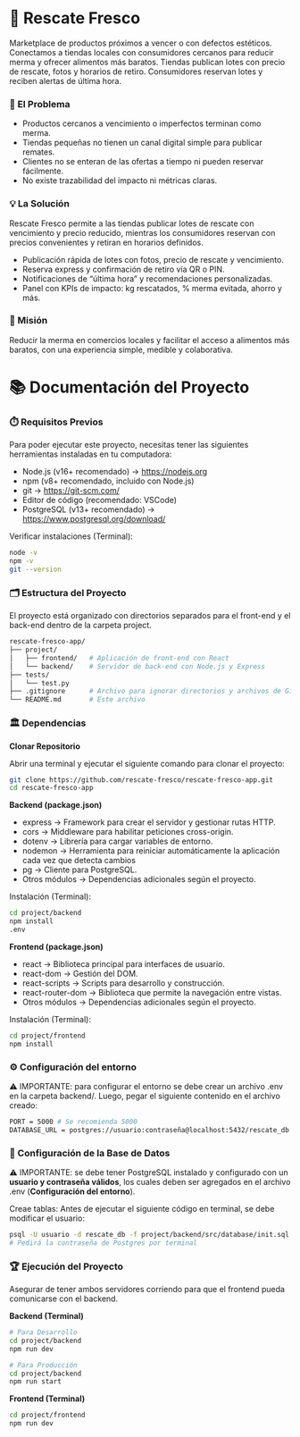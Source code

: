 # 🥕 Rescate Fresco 

Marketplace de productos próximos a vencer o con defectos estéticos. Conectamos a tiendas locales con consumidores cercanos para reducir merma y ofrecer alimentos más baratos. Tiendas publican lotes con precio de rescate, fotos y horarios de retiro. Consumidores reservan lotes y reciben alertas de última hora.

### 🚨 El Problema

* Productos cercanos a vencimiento o imperfectos terminan como merma.
* Tiendas pequeñas no tienen un canal digital simple para publicar remates.
* Clientes no se enteran de las ofertas a tiempo ni pueden reservar fácilmente.
* No existe trazabilidad del impacto ni métricas claras.

### 💡 La Solución

Rescate Fresco permite a las tiendas publicar lotes de rescate con vencimiento y precio reducido, mientras los consumidores reservan con precios convenientes y retiran en horarios definidos.

* Publicación rápida de lotes con fotos, precio de rescate y vencimiento.
* Reserva express y confirmación de retiro vía QR o PIN.
* Notificaciones de “última hora” y recomendaciones personalizadas.
* Panel con KPIs de impacto: kg rescatados, % merma evitada, ahorro y más.

### 🎯 Misión
Reducir la merma en comercios locales y facilitar el acceso a alimentos más baratos, con una experiencia simple, medible y colaborativa.

# 📚 Documentación del Proyecto

### ⏱️ Requisitos Previos

Para poder ejecutar este proyecto, necesitas tener las siguientes herramientas instaladas en tu computadora:

* Node.js (v16+ recomendado) → https://nodejs.org
* npm (v8+ recomendado, incluido con Node.js)
* git → https://git-scm.com/
* Editor de código (recomendado: VSCode)
* PostgreSQL (v13+ recomendado) → https://www.postgresql.org/download/  

Verificar instalaciones (Terminal): 
```bash
node -v
npm -v
git --version
```

### 🗂️ Estructura del Proyecto

El proyecto está organizado con directorios separados para el front-end y el back-end dentro de la carpeta project.
```bash
rescate-fresco-app/
├── project/
│   ├── frontend/   # Aplicación de front-end con React
│   └── backend/    # Servidor de back-end con Node.js y Express
├── tests/
│   └── test.py
├── .gitignore      # Archivo para ignorar directorios y archivos de Git
└── README.md       # Este archivo
```
### 🏛️ Dependencias

**Clonar Repositorio**

Abrir una terminal y ejecutar el siguiente comando para clonar el proyecto:
```bash
git clone https://github.com/rescate-fresco/rescate-fresco-app.git
cd rescate-fresco-app
```

**Backend (package.json)**

* express → Framework para crear el servidor y gestionar rutas HTTP.
* cors → Middleware para habilitar peticiones cross-origin.
* dotenv → Librería para cargar variables de entorno.
* nodemon → Herramienta para reiniciar automáticamente la aplicación cada vez que detecta cambios
* pg → Cliente para PostgreSQL.
* Otros módulos → Dependencias adicionales según el proyecto.

Instalación (Terminal):
```bash
cd project/backend
npm install
.env
```

**Frontend (package.json)**

* react → Biblioteca principal para interfaces de usuario.
* react-dom → Gestión del DOM.
* react-scripts → Scripts para desarrollo y construcción.
* react-router-dom → Biblioteca que permite la navegación entre vistas.
* Otros módulos → Dependencias adicionales según el proyecto.

Instalación (Terminal):
```bash
cd project/frontend
npm install
```

### ⚙️ Configuración del entorno

⚠️ IMPORTANTE: para configurar el entorno se debe crear un archivo .env en la carpeta backend/. Luego, pegar el siguiente contenido en el archivo creado:
```bash
PORT = 5000 # Se recomienda 5000
DATABASE_URL = postgres://usuario:contraseña@localhost:5432/rescate_db # Modificar ususario y contraseña de Postgres
```

### 💾 Configuración de la Base de Datos

⚠️ IMPORTANTE: se debe tener PostgreSQL instalado y configurado con un **usuario y contraseña válidos**, los cuales deben ser agregados en el archivo .env (**Configuración del entorno**).

Creae tablas: Antes de ejecutar el siguiente código en terminal, se debe modificar el usuario:
```bash
psql -U usuario -d rescate_db -f project/backend/src/database/init.sql
# Pedirá la contraseña de Postgres por terminal
```

### 🏆 Ejecución del Proyecto

Asegurar de tener ambos servidores corriendo para que el frontend pueda comunicarse con el backend.

**Backend (Terminal)**
```bash
# Para Desarrollo
cd project/backend
npm run dev

# Para Producción 
cd project/backend
npm run start
```

**Frontend (Terminal)**
```bash
cd project/frontend
npm run dev
```
